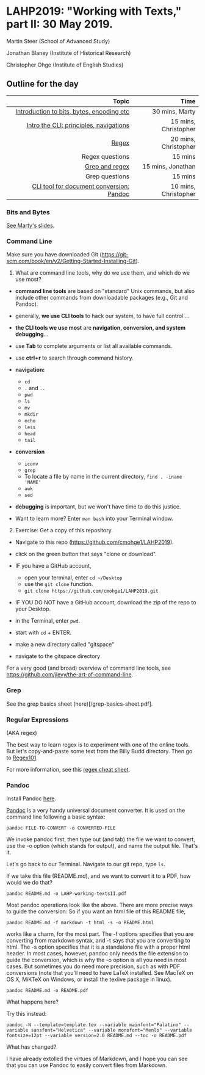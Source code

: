 # LAHP2019: "Working with Texts," part II: 30 May 2019.

Martin Steer (School of Advanced Study)

Jonathan Blaney (Institute of Historical Research)

Christopher Ohge (Institute of English Studies)

## Outline for the day 
|Topic |Time |
|--:|--:|
|[Introduction to bits, bytes, encoding etc](#Bits-and-Bytes) | 30 mins, Marty|
|[Intro the CLI: principles, navigations](#Command-Line) | 15 mins, Christopher|
|[Regex](#Regular-Expressions)| 20 mins, Christopher|
|Regex questions| 15 mins|
|[Grep and regex](#Grep) | 15 mins, Jonathan|
|Grep questions| 15 mins|
|[CLI tool for document conversion: Pandoc](#Pandoc)| 10 mins, Christopher|

### Bits and Bytes

[See Marty's slides](https://github.com/cmohge1/LAHP2019/blob/master/LAHP%202018%20Wk%204%20Working%20with%20Text.pdf).

### Command Line

Make sure you have downloaded Git (https://git-scm.com/book/en/v2/Getting-Started-Installing-Git).

1. What are command line tools, why do we use them, and which do we use most?

- **command line tools** are based on "standard" Unix commands, but also include other commands from downloadable packages (e.g., Git and Pandoc).

- generally, **we use CLI tools** to hack our system, to have full control ...

- **the CLI tools we use most** are **navigation, conversion, and system debugging**...

- use **Tab** to complete arguments or list all available commands. 

- use **ctrl+r** to search through command history.

- **navigation:**
    - `cd`
    - `.` and `..`
    - `pwd`
    - `ls`
    - `mv`
    - `mkdir`
    - `echo`
    - `less`
    - `head`
    - `tail`
    
- **conversion**
    - `iconv`
    - `grep`
    - To locate a file by name in the current directory, `find . -iname 'NAME'`
    - `awk`
    - `sed`
    
- **debugging** is important, but we won't have time to do this justice.
    
- Want to learn more? Enter `man bash` into your Terminal window.

2. Exercise: Get a copy of this repository.

- Navigate to this repo (https://github.com/cmohge1/LAHP2019).

- click on the green button that says "clone or download".

- IF you have a GitHub account,
    - open your terminal, enter `cd ~/Desktop`
    - use the `git clone` function. 
    - `git clone https://github.com/cmohge1/LAHP2019.git`

- IF YOU DO NOT have a GitHub account, download the zip of the repo to your Desktop.

- in the Terminal, enter `pwd`.

- start with `cd` + ENTER.

- make a new directory called "gitspace"

- navigate to the gitspace directory

For a very good (and broad) overview of command line tools, see https://github.com/jlevy/the-art-of-command-line.

### Grep

See the grep basics sheet (here)[/grep-basics-sheet.pdf].

### Regular Expressions 

(AKA regex)

The best way to learn regex is to experiment with one of the online tools. But let's copy-and-paste some text from the Billy Budd directory. Then go to [Regex101](https://regex101.com/).

For more information, see this [regex cheat sheet](https://medium.com/factory-mind/regex-tutorial-a-simple-cheatsheet-by-examples-649dc1c3f285).

### Pandoc

Install Pandoc [here](https://pandoc.org/installing.html).

[Pandoc](https://pandoc.org/) is a very handy universal document converter. It is used on the command line following a basic syntax:

```pandoc FILE-TO-CONVERT -o CONVERTED-FILE```

We invoke pandoc first, then type out (and tab) the file we want to convert, use the -o option (which stands for output), and name the output file. That's it. 

Let's go back to our Terminal. Navigate to our git repo, type `ls`.

If we take this file (README.md), and we want to convert it to a PDF, how would we do that?

```pandoc README.md -o LAHP-working-textsII.pdf```

Most pandoc operations look like the above. There are more precise ways to guide the conversion: So if you want an html file of this README file,

```pandoc README.md -f markdown -t html -s -o README.html```

works like a charm, for the most part. The -f options specifies that you are converting from markdown syntax, and -t says that you are converting to html. The -s option specifies that it is a standalone file with a proper html header. In most cases, however, pandoc only needs the file extension to guide the conversion, which is why the -o option is all you need in most cases. But sometimes you do need more precision, such as with PDF conversions (note that you’ll need to have LaTeX installed. See MacTeX on OS X, MiKTeX on Windows, or install the texlive package in linux).

```pandoc README.md -o README.pdf```

What happens here?

Try this instead:

```pandoc -N --template=template.tex --variable mainfont="Palatino" --variable sansfont="Helvetica" --variable monofont="Menlo" --variable fontsize=12pt --variable version=2.0 README.md --toc -o README.pdf```

What has changed?

I have already extolled the virtues of Markdown, and I hope you can see that you can use Pandoc to easily convert files from Markdown.




